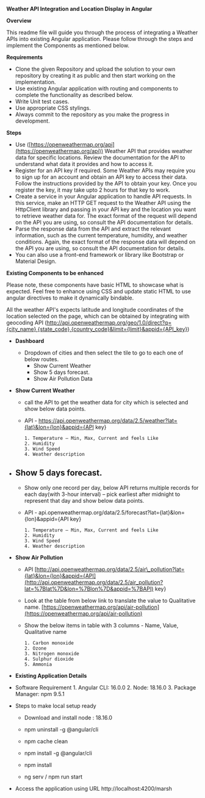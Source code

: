 **Weather API Integration and Location Display in Angular**

**Overview**

This readme file will guide you through the process of integrating a Weather APIs into existing Angular application. Please follow through the steps and implement the Components as mentioned below.

**Requirements**
- Clone the given Repository and upload the solution to your own repository by creating it as public and then start working on the implementation.
- Use existing Angular application with routing and components to complete the functionality as described below.
- Write Unit test cases.
- Use appropriate CSS stylings.
- Always commit to the repository as you make the progress in development.

**Steps**

- Use ([https://openweathermap.org/api](https://openweathermap.org/api)) Weather API that provides weather data for specific locations. Review the documentation for the API to understand what data it provides and how to access it.
- Register for an API key if required. Some Weather APIs may require you to sign up for an account and obtain an API key to access their data. Follow the instructions provided by the API to obtain your key. Once you register the key, it may take upto 2 hours for that key to work.
- Create a service in your Angular application to handle API requests. In this service, make an HTTP GET request to the Weather API using the HttpClient library and passing in your API key and the location you want to retrieve weather data for. The exact format of the request will depend on the API you are using, so consult the API documentation for details.
- Parse the response data from the API and extract the relevant information, such as the current temperature, humidity, and weather conditions. Again, the exact format of the response data will depend on the API you are using, so consult the API documentation for details.
- You can also use a front-end framework or library like Bootstrap or Material Design.

**Existing Components to be enhanced**

Please note, these components have basic HTML to showcase what is expected. Feel free to enhance using CSS and update static HTML to use angular directives to make it dynamically bindable.

All the weather API's expects latitude and longitude coordinates of the location selected on the page, which can be obtained by integrating with geocoding API (http://api.openweathermap.org/geo/1.0/direct?q={city_name},{state_code},{country_code}&limit={limit}&appid={API_key})

- **Dashboard**
  - Dropdown of cities and then select the tile to go to each one of below routes.
    - Show Current Weather
    - Show 5 days forecast.
    - Show Air Pollution Data


- **Show Current Weather**
  - call the API to get the weather data for city which is selected and show below data points.

  - API - https://api.openweathermap.org/data/2.5/weather?lat={lat}&lon={lon}&appid={API key}
        
        1. Temperature – Min, Max, Current and feels Like
        2. Humidity
        3. Wind Speed
        4. Weather description

- **Show 5 days forecast.**
  - 
  - Show only one record per day, below API returns multiple records for each day(with 3-hour interval) – pick earliest after midnight to represent that day and show below data points.

  - API - api.openweathermap.org/data/2.5/forecast?lat={lat}&lon={lon}&appid={API key}

        1. Temperature – Min, Max, Current and feels Like
        2. Humidity
        3. Wind Speed
        4. Weather description



- **Show Air Pollution**

  - API  [http://api.openweathermap.org/data/2.5/air\_pollution?lat={lat}&lon={lon}&appid={API](http://api.openweathermap.org/data/2.5/air_pollution?lat=%7Blat%7D&lon=%7Blon%7D&appid=%7BAPI) key}
  - Look at the table from below link to translate the value to Qualitative name. [https://openweathermap.org/api/air-pollution](https://openweathermap.org/api/air-pollution)
  - Show the below items in table with 3 columns - Name, Value, Qualitative name

        1. Carbon monoxide
        2. Ozone
        3. Nitrogen monoxide
        4. Sulphur dioxide
        5. Ammonia

- **Existing Application Details**
 - Software Requirement
        1. Angular CLI: 16.0.0
        2. Node: 18.16.0
        3. Package Manager: npm 9.5.1
 - Steps to make local setup ready

      - Download and install node : 18.16.0
    
      - npm uninstall -g @angular/cli
    
      - npm cache clean
    
      - npm install -g @angular/cli
    
      - npm install
    
      - ng serv / npm run start

 - Access the application using URL http://localhost:4200/marsh
